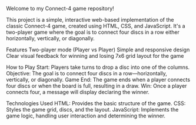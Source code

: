 Welcome to my Connect-4 game repository!

This project is a simple, interactive web-based implementation of the classic Connect-4 game, created using HTML, CSS, and JavaScript.
It's a two-player game where the goal is to connect four discs in a row either horizontally, vertically, or diagonally.

Features
Two-player mode (Player vs Player)
Simple and responsive design
Clear visual feedback for winning and losing
7x6 grid layout for the game

How to Play
Start: Players take turns to drop a disc into one of the columns.
Objective: The goal is to connect four discs in a row—horizontally, vertically, or diagonally.
Game End: The game ends when a player connects four discs or when the board is full, resulting in a draw.
Win: Once a player connects four, a message will display declaring the winner.

Technologies Used
HTML: Provides the basic structure of the game.
CSS: Styles the game grid, discs, and the layout.
JavaScript: Implements the game logic, handling user interaction and determining the winner.
